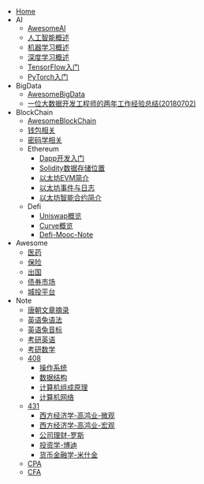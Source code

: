 + [Home](README.md)
+ AI
  + [AwesomeAI](docs/AI/AwesomeAI.md)
  + [人工智能概述](docs/AI/人工智能概述.md)
  + [机器学习概述](docs/AI/机器学习概述.md)
  + [深度学习概述](docs/AI/深度学习概述.md)
  + [TensorFlow入门](docs/AI/TensorFlow入门.md)
  + [PyTorch入门](docs/AI/PyTorch入门.md)
+ BigData
  + [AwesomeBigData](docs/BigData/AwesomeBigData.md)
  + [一位大数据开发工程师的两年工作经验总结(20180702)](docs/BigData/一位大数据开发工程师的两年工作经验总结.md)
+ BlockChain
  + [AwesomeBlockChain](docs/BlockChain/AwesomeBlockChain.md)
  + [钱包相关](docs/BlockChain/钱包相关.md)
  + [密码学相关](docs/BlockChain/密码学相关.md)
  + Ethereum
    + [Dapp开发入门](docs/BlockChain/Ethereum/Dapp开发入门.md)
    + [Solidity数据存储位置](docs/BlockChain/Ethereum/Solidity数据存储位置.md)
    + [以太坊EVM简介](docs/BlockChain/Ethereum/以太坊EVM简介.md)
    + [以太坊事件与日志](docs/BlockChain/Ethereum/以太坊事件与日志.md)
    + [以太坊智能合约简介](docs/BlockChain/Ethereum/以太坊智能合约简介.md)
  + Defi
    + [Uniswap概览](docs/BlockChain/Defi/Uniswap概览.md)
    + [Curve概览](docs/BlockChain/Defi/Curve概览.md)
    + [Defi-Mooc-Note](docs/BlockChain/Defi/Defi-Mooc-Note.md)
+ Awesome
  + [医药](docs/Awesome/医药.md)
  + [保险](docs/Awesome/保险.md)
  + [出国](docs/Awesome/出国.md)
  + [债券市场](docs/Awesome/债券市场.md)
  + [城投平台](docs/Awesome/城投平台.md)
+ Note
  + [唐朝文章摘录](docs/Note/唐朝文章摘录.md)
  + [英语兔语法](docs/Note/英语兔语法.md)
  + [英语兔音标](docs/Note/英语兔音标.md)
  + [考研英语](docs/Note/考研英语.md)
  + [考研数学](docs/Note/考研数学.md)
  + [408](docs/Note/408/README.md)
    + [操作系统](docs/Note/408/操作系统.md)
    + [数据结构](docs/Note/408/数据结构.md)
    + [计算机组成原理](docs/Note/408/计算机组成原理.md)
    + [计算机网络](docs/Note/408/计算机网络.md)
  + [431](docs/Note/431/README.md)
    + [西方经济学-高鸿业-微观](docs/Note/431/西方经济学-高鸿业-微观.md)
    + [西方经济学-高鸿业-宏观](docs/Note/431/西方经济学-高鸿业-宏观.md)
    + [公司理财-罗斯](docs/Note/431/公司理财-罗斯.md)
    + [投资学-博迪](docs/Note/431/投资学-博迪.md)
    + [货币金融学-米什金](docs/Note/431/货币金融学-米什金.md)
  + [CPA](docs/Note/CPA/README.md)
  + [CFA](docs/Note/CFA/README.md)
